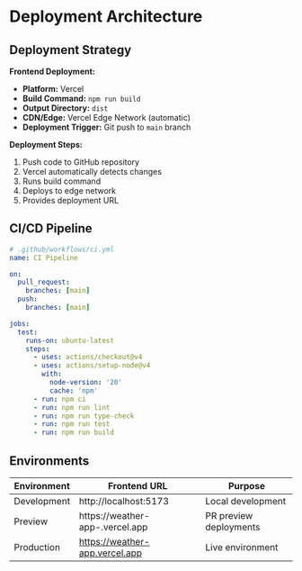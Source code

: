 # Deployment Architecture

## Deployment Strategy

**Frontend Deployment:**
- **Platform:** Vercel
- **Build Command:** `npm run build`
- **Output Directory:** `dist`
- **CDN/Edge:** Vercel Edge Network (automatic)
- **Deployment Trigger:** Git push to `main` branch

**Deployment Steps:**
1. Push code to GitHub repository
2. Vercel automatically detects changes
3. Runs build command
4. Deploys to edge network
5. Provides deployment URL

## CI/CD Pipeline

```yaml
# .github/workflows/ci.yml
name: CI Pipeline

on:
  pull_request:
    branches: [main]
  push:
    branches: [main]

jobs:
  test:
    runs-on: ubuntu-latest
    steps:
      - uses: actions/checkout@v4
      - uses: actions/setup-node@v4
        with:
          node-version: '20'
          cache: 'npm'
      - run: npm ci
      - run: npm run lint
      - run: npm run type-check
      - run: npm run test
      - run: npm run build
```

## Environments

| Environment | Frontend URL | Purpose |
|-------------|--------------|---------|
| Development | http://localhost:5173 | Local development |
| Preview | https://weather-app-<hash>.vercel.app | PR preview deployments |
| Production | https://weather-app.vercel.app | Live environment |
